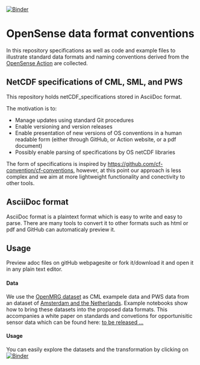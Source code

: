 [![Binder](https://mybinder.org/badge_logo.svg)](https://mybinder.org/v2/gh/OpenSenseAction/OS_data_format_conventions/HEAD)

# OpenSense data format conventions
In this repository specifications as well as code and example files to illustrate standard data formats and naming conventions derived from the [OpenSense Action](https://opensenseaction.eu/) 
are collected.    

## NetCDF specifications of CML, SML, and PWS
This repository holds netCDF_specifications stored in AsciiDoc format.

The motivation is to:
- Manage updates using standard Git procedures
- Enable versioning and version releases
- Enable presentation of new versions of OS conventions in a human readable form (either through GitHub, or Action website, or a pdf document)
- Possibly enable parsing of specifications by OS netCDF libraries

The form of specifications is inspired by  https://github.com/cf-convention/cf-conventions, however, at this point our approach is less complex and we aim at more lightweight functionality and conectivity to other tools.

## AsciiDoc format
AsciiDoc format is a plaintext format which is easy to write and easy to parse. There are many tools to convert it to other formats such as html or pdf and GitHub can automaticaly preview it. 

## Usage
Preview adoc files on gitHub webpagesite or fork it/download it and open it in any plain text editor.

#### Data
We use the [OpenMRG dataset](https://doi.org/10.5194/essd-14-5411-2022) as CML exampele data and PWS data from an dataset of [Amsterdam and the 
Netherlands](https://data.4tu.nl/articles/dataset/Rainfall_observations_datasets_from_Personal_Weather_Stations/12703250). Example notebooks show how to bring these datasets into the proposed data formats. This accompanies a white paper on standards and convetions for opportunisitic sensor data which can be found here: [to be released ...](https://opensenseaction.eu/)

#### Usage
You can easily explore the datasets and the transformation by clicking on [![Binder](https://mybinder.org/badge_logo.svg)](https://mybinder.org/v2/gh/OpenSenseAction/OS_data_format_conventions/HEAD)
